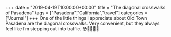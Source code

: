 +++
date = "2019-04-19T10:00:00+00:00"
title = "The diagonal crosswalks of Pasadena"
tags = ["Pasadena","California","travel"]
categories = ["Journal"]
+++
One of the little things I appreciate about Old Town Pasadena are the diagonal crosswalks. Very convenient, but they always feel like I’m stepping out into traffic. 😳🚶🏻‍♂️🚌
